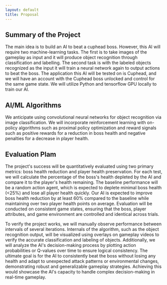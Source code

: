 ```yaml
---
layout: default
title: Proposal
---
```


## Summary of the Project
The main idea is to build an AI to beat a cuphead boss. However, this AI will require two machine-learning tasks. The first is to take images of the gameplay as input and it will produce object recognition through classification and labelling. The second task is with the labeled objects recognized as the input it will train a neural network again to output actions to beat the boss. The application this AI will be tested on is Cuphead, and we will have an account with the Cuphead boss unlocked and control for the same game state. We will utilize Python and tensorflow GPU locally to train our AI.

## AI/ML Algorithms
We anticipate using convolutional neural networks for object recognition via image classification. We will incorporate reinforcement learning with on-policy algorithms such as proximal policy optimization and reward signals such as positive rewards for a reduction in boss health and negative penalties for a decrease in player health.

## Evaluation Plam
The project's success will be quantitatively evaluated using two primary metrics: boss health reduction and player health preservation. For each test, we will calculate the percentage of the boss's health depleted by the AI and compare it to the player's health remaining. The baseline performance will be a random action agent, which is expected to deplete minimal boss health (<25%) and lose all player health quickly. Our AI is expected to improve boss health reduction by at least 60% compared to the baseline while maintaining over two player health points on average. Evaluation will be conducted on consistent game states, ensuring that the boss, player attributes, and game environment are controlled and identical across trials.

To verify the project works, we will manually observe performance between intervals of several iterations. Internals of the algorithm, such as the object recognition output, will be visualized using overlays on gameplay videos to verify the accurate classification and labeling of objects. Additionally, we will analyze the AI's decision-making process by plotting action probabilities or Q-values over time to ensure logical consistency. The ultimate goal is for the AI to consistently beat the boss without losing any health and adapt to unexpected attack patterns or environmental changes, demonstrating robust and generalizable gameplay strategies. Achieving this would showcase the AI's capacity to handle complex decision-making in real-time gameplay.
